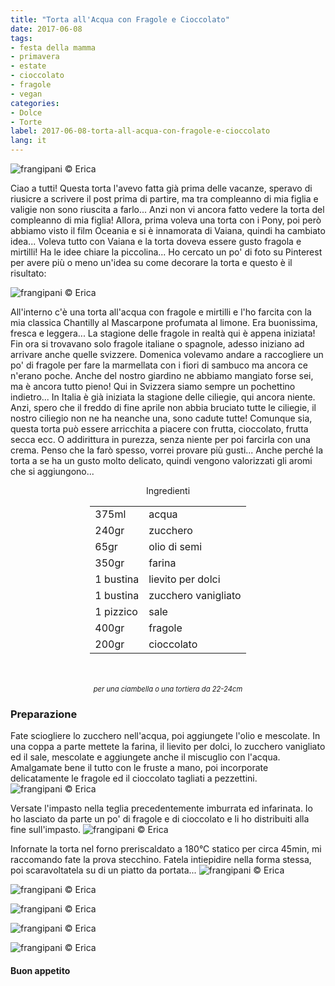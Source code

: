 ```yaml
---
title: "Torta all'Acqua con Fragole e Cioccolato"
date: 2017-06-08
tags:
- festa della mamma
- primavera
- estate
- cioccolato
- fragole
- vegan
categories:
- Dolce
- Torte 
label: 2017-06-08-torta-all-acqua-con-fragole-e-cioccolato
lang: it 
---
```

![](header.jpg "frangipani © Erica")

Ciao a tutti! Questa torta l'avevo fatta già prima delle vacanze, speravo di riusicre a scrivere il post prima di partire, ma tra compleanno di mia figlia e valigie non sono riuscita a farlo... Anzi non vi ancora fatto vedere la torta del compleanno di mia figlia! Allora, prima voleva una torta con i Pony, poi però abbiamo visto il film Oceania e si è innamorata di Vaiana, quindi ha cambiato idea... Voleva tutto con Vaiana e la torta doveva essere gusto fragola e mirtilli! Ha le idee chiare la piccolina... Ho cercato un po' di foto su Pinterest per avere più o meno un'idea su come decorare la torta e questo è il risultato:

![](vaiana.jpg "frangipani © Erica")

All'interno c'è una torta all'acqua con fragole e mirtilli e l'ho farcita con la mia classica Chantilly al Mascarpone profumata al limone. Era buonissima, fresca e leggera... La stagione delle fragole in realtà qui è appena iniziata! Fin ora si trovavano solo fragole italiane o spagnole, adesso iniziano ad arrivare anche quelle svizzere. Domenica volevamo andare a raccogliere un po' di fragole per fare la marmellata con i fiori di sambuco ma ancora ce n'erano poche. Anche del nostro giardino ne abbiamo mangiato forse sei, ma è ancora tutto pieno! Qui in Svizzera siamo sempre un pochettino indietro... In Italia è già iniziata la stagione delle ciliegie, qui ancora niente. Anzi, spero che il freddo di fine aprile non abbia bruciato tutte le ciliegie, il nostro ciliegio non ne ha neanche una, sono cadute tutte! Comunque sia, questa torta può essere arricchita a piacere con frutta, cioccolato, frutta secca ecc. O addirittura in purezza, senza niente per poi farcirla con una crema. Penso che la farò spesso, vorrei provare più gusti... Anche perché la torta a se ha un gusto molto delicato, quindi vengono valorizzati gli aromi che si aggiungono...


<div id="wrapper" style="text-align: center">
  <div id="yourdiv" style="display: inline-block;">
    <div class="ingredients">
      <div class="ingredients-title">Ingredienti</div>
      <table>
        <tbody>
          <tr>
            <td>375ml</td>
            <td>acqua</td>
          </tr>
          <tr>
            <td>240gr</td>
            <td>zucchero</td>
          </tr>
          <tr>
            <td>65gr</td>
            <td>olio di semi</td>
          </tr>
          <tr>
            <td>350gr</td>
            <td>farina</td>
          </tr>
          <tr>
            <td>1 bustina</td>
            <td>lievito per dolci</td>
          </tr>
          <tr>
            <td>1 bustina</td>
            <td>zucchero vanigliato</td>
          </tr>
          <tr>
            <td>1 pizzico</td>
            <td>sale</td>
          </tr>
          <tr>
            <td>400gr</td>
            <td>fragole</td>        
          </tr>
          <tr>
            <td>200gr</td>
            <td>cioccolato</td>
          </tr>
        </tbody>
      </table>
      <br></br>
      <i class="pull-right" style="font-size: 80%;">per una ciambella o una tortiera da 22-24cm</i>
    </div>
  </div>
</div>


<h3>
  <font color="grey">
    <i class="fa-solid fa-gears"></i>
  </font> Preparazione
</h3>

Fate sciogliere lo zucchero nell'acqua, poi aggiungete l'olio e mescolate. In una coppa a parte mettete la farina, il lievito per dolci, lo zucchero vanigliato ed il sale, mescolate e aggiungete anche il miscuglio con l'acqua. Amalgamate bene il tutto con le fruste a mano, poi incorporate delicatamente le fragole ed il cioccolato tagliati a pezzettini.
![](impasto.jpg "frangipani © Erica")

Versate l'impasto nella teglia precedentemente imburrata ed infarinata. Io ho lasciato da parte un po' di fragole e di cioccolato e li ho distribuiti alla fine sull'impasto.
![](teglia.jpg "frangipani © Erica")

Infornate la torta nel forno preriscaldato a 180°C statico per circa 45min, mi raccomando fate la prova stecchino. Fatela intiepidire nella forma stessa, poi scaravoltatela su di un piatto da portata...
![](risultato1.jpg "frangipani © Erica")

![](risultato2.jpg "frangipani © Erica")

![](risultato3.jpg "frangipani © Erica")

![](risultato4.jpg "frangipani © Erica")

![](risultato5.jpg "frangipani © Erica")

<h4>Buon appetito
  <font color="red">
    <i class="fa-regular fa-face-smile"></i>
  </font>
</h4>